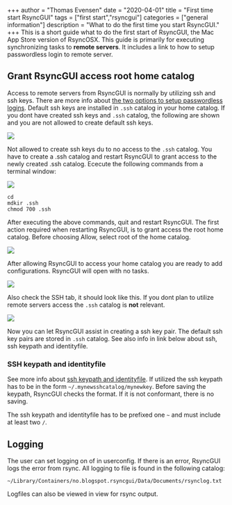 +++
author = "Thomas Evensen"
date = "2020-04-01"
title =  "First time start RsyncGUI"
tags = ["first start","rsyncgui"]
categories = ["general information"]
description = "What to do the first time you start RsyncGUI."
+++
This is a short guide what to do the first start of RsyncGUI, the Mac App Store version of RsyncOSX. This guide is primarily for executing synchronizing tasks to **remote servers**. It includes a link to how to setup passwordless login to remote server.

## Grant RsyncGUI access root home catalog

Access to remote servers from RsyncGUI is normally by utilizing ssh and ssh keys. There are more info about [the two options to setup passwordless logins](/post/remotelogins/). Default ssh keys are installed in `.ssh` catalog in your home catalog. If you dont have created ssh keys and `.ssh` catalog, the following are shown and you are not allowed to create default ssh keys.

![](/images/RsyncOSX/master/RsyncGUIfirststart/nossh.png)

Not allowed to create ssh keys du to no access to the `.ssh` catalog. You have to create a .ssh catalog and restart RsyncGUI to grant access to the newly created .ssh catalog. Ececute the following commands from a terminal window:

![](/images/RsyncOSX/master/RsyncGUIfirststart/norsakey.png)
```
cd
mdkir .ssh
chmod 700 .ssh
```
After executing the above commands, quit and restart RsyncGUI. The first action required when restarting RsyncGUI, is to grant access the root home catalog. Before choosing Allow, select root of the home catalog.

![](/images/RsyncOSX/master/RsyncGUIfirststart/homecatalog.png)

After allowing RsyncGUI to access your home catalog you are ready to add configurations. RsyncGUI will open with no tasks.

![](/images/RsyncOSX/master/RsyncGUIfirststart/initialstart.png)

Also check the SSH tab, it should look like this. If you dont plan to utilize remote servers access the `.ssh` catalog is **not** relevant.

![](/images/RsyncOSX/master/RsyncGUIfirststart/sshinitial.png)

Now you can let RsyncGUI assist in creating a ssh key pair. The default ssh key pairs are stored in `.ssh` catalog. See also info in link below about ssh, ssh keypath and identityfile.

### SSH keypath and identityfile

See more info about [ssh keypath and identityfile](/post/ssh/). If utilized the ssh keypath has to be in the form `~/.mynewsshcatalog/mynewkey`. Before saving the keypath, RsyncGUI checks the format. If it is not conformant, there is no saving.

The ssh keypath and identityfile has to be prefixed one `~` and must include at least two `/`.

## Logging

The user can set logging on of in userconfig. If there is an error, RsyncGUI logs the error from rsync. All logging to file is found in the following catalog:

`~/Library/Containers/no.blogspot.rsyncgui/Data/Documents/rsynclog.txt`

Logfiles can also be viewed in view for rsync output.
